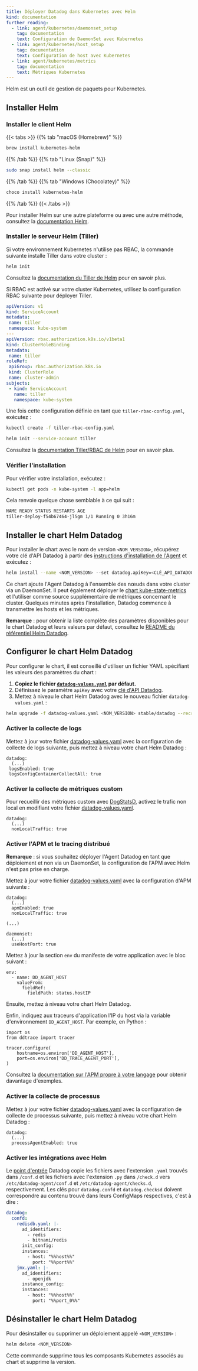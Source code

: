 ```yaml
---
title: Déployer Datadog dans Kubernetes avec Helm
kind: documentation
further_reading:
  - link: agent/kubernetes/daemonset_setup
    tag: documentation
    text: Configuration de DaemonSet avec Kubernetes
  - link: agent/kubernetes/host_setup
    tag: documentation
    text: Configuration de host avec Kubernetes
  - link: agent/kubernetes/metrics
    tag: documentation
    text: Métriques Kubernetes
---
```

Helm est un outil de gestion de paquets pour Kubernetes.

## Installer Helm

### Installer le client Helm

{{< tabs >}}
{{% tab "macOS (Homebrew)" %}}

```bash
brew install kubernetes-helm
```

{{% /tab %}}
{{% tab "Linux (Snap)" %}}

```bash
sudo snap install helm --classic
```

{{% /tab %}}
{{% tab "Windows (Chocolatey)" %}}

```bash
choco install kubernetes-helm
```

{{% /tab %}}
{{< /tabs >}}

Pour installer Helm sur une autre plateforme ou avec une autre méthode, consultez la [documentation Helm][1].

### Installer le serveur Helm (Tiller)

Si votre environnement Kubernetes n'utilise pas RBAC, la commande suivante installe Tiller dans votre cluster :

```bash
helm init
```

Consultez la [documentation du Tiller de Helm][2] pour en savoir plus.

Si RBAC est activé sur votre cluster Kubernetes, utilisez la configuration RBAC suivante pour déployer Tiller.

```yaml
apiVersion: v1
kind: ServiceAccount
metadata:
 name: tiller
 namespace: kube-system
---
apiVersion: rbac.authorization.k8s.io/v1beta1
kind: ClusterRoleBinding
metadata:
 name: tiller
roleRef:
 apiGroup: rbac.authorization.k8s.io
 kind: ClusterRole
 name: cluster-admin
subjects:
 - kind: ServiceAccount
   name: tiller
   namespace: kube-system
```

Une fois cette configuration définie en tant que `tiller-rbac-config.yaml`, exécutez :

```bash
kubectl create -f tiller-rbac-config.yaml

helm init --service-account tiller
```

Consultez la [documentation Tiller/RBAC de Helm][3] pour en savoir plus.

### Vérifier l'installation

Pour vérifier votre installation, exécutez :

```bash
kubectl get pods -n kube-system -l app=helm
```

Cela renvoie quelque chose semblable à ce qui suit :

```bash
NAME READY STATUS RESTARTS AGE
tiller-deploy-f54b67464-jl5gm 1/1 Running 0 3h16m
```

## Installer le chart Helm Datadog

Pour installer le chart avec le nom de version `<NOM_VERSION>`, récupérez votre clé d'API Datadog à partir des [instructions d'installation de l'Agent][4] et exécutez :

```bash
helm install --name <NOM_VERSION> --set datadog.apiKey=<CLÉ_API_DATADOG> stable/datadog
```

Ce chart ajoute l'Agent Datadog à l'ensemble des nœuds dans votre cluster via un DaemonSet. Il peut également déployer le [chart kube-state-metrics][5] et l'utiliser comme source supplémentaire de métriques concernant le cluster. Quelques minutes après l'installation, Datadog commence à transmettre les hosts et les métriques.

**Remarque** : pour obtenir la liste complète des paramètres disponibles pour le chart Datadog et leurs valeurs par défaut, consultez le [README du référentiel Helm Datadog][6].

## Configurer le chart Helm Datadog

Pour configurer le chart, il est conseillé d'utiliser un fichier YAML spécifiant les valeurs des paramètres du chart :

1.  **Copiez le fichier [`datadog-values.yaml`][7] par défaut.**
2.  Définissez le paramètre `apiKey` avec votre [clé d'API Datadog][4].
3.  Mettez à niveau le chart Helm Datadog avec le nouveau fichier `datadog-values.yaml` :

```bash
helm upgrade -f datadog-values.yaml <NOM_VERSION> stable/datadog --recreate-pods
```

### Activer la collecte de logs

Mettez à jour votre fichier [datadog-values.yaml][7] avec la configuration de collecte de logs suivante, puis mettez à niveau votre chart Helm Datadog :

```
datadog:
  (...)
 logsEnabled: true
 logsConfigContainerCollectAll: true
```

### Activer la collecte de métriques custom

Pour recueillir des métriques custom avec [DogStatsD][8], activez le trafic non local en modifiant votre fichier [datadog-values.yaml][7].

```
datadog:
  (...)
  nonLocalTraffic: true
```

### Activer l'APM et le tracing distribué

**Remarque** : si vous souhaitez déployer l'Agent Datadog en tant que déploiement et non via un DaemonSet, la configuration de l'APM avec Helm n'est pas prise en charge.

Mettez à jour votre fichier [datadog-values.yaml][7] avec la configuration d'APM suivante :

```
datadog:
  (...)
  apmEnabled: true
  nonLocalTraffic: true

(...)

daemonset:
  (...)
  useHostPort: true
```

Mettez à jour la section `env` du manifeste de votre application avec le bloc suivant :

```
env:
  - name: DD_AGENT_HOST
    valueFrom:
      fieldRef:
        fieldPath: status.hostIP
```

Ensuite, mettez à niveau votre chart Helm Datadog.

Enfin, indiquez aux traceurs d'application l'IP du host via la variable d'environnement `DD_AGENT_HOST`. Par exemple, en Python :

```
import os
from ddtrace import tracer

tracer.configure(
    hostname=os.environ['DD_AGENT_HOST'],
    port=os.environ['DD_TRACE_AGENT_PORT'],
)
```

Consultez la [documentation sur l'APM propre à votre langage][9] pour obtenir davantage d'exemples.

### Activer la collecte de processus

Mettez à jour votre fichier [datadog-values.yaml][7] avec la configuration de collecte de processus suivante, puis mettez à niveau votre chart Helm Datadog :

```
datadog:
  (...)
  processAgentEnabled: true
```

### Activer les intégrations avec Helm

Le [point d'entrée][10] Datadog copie les fichiers avec l'extension `.yaml` trouvés dans `/conf.d` et les fichiers avec l'extension `.py` dans `/check.d` vers `/etc/datadog-agent/conf.d` et `/etc/datadog-agent/checks.d`, respectivement. Les clés pour `datadog.confd` et `datadog.checksd` doivent correspondre au contenu trouvé dans leurs ConfigMaps respectives, c'est à dire :

```yaml
datadog:
  confd:
    redisdb.yaml: |-
      ad_identifiers:
        - redis
        - bitnami/redis
      init_config:
      instances:
        - host: "%%host%%"
          port: "%%port%%"
    jmx.yaml: |-
      ad_identifiers:
        - openjdk
      instance_config:
      instances:
        - host: "%%host%%"
          port: "%%port_0%%"
```

## Désinstaller le chart Helm Datadog

Pour désinstaller ou supprimer un déploiement appelé `<NOM_VERSION>` :

```bash
helm delete <NOM_VERSION>
```

Cette commande supprime tous les composants Kubernetes associés au chart et supprime la version.

[1]: https://docs.helm.sh/using_helm/#installing-the-helm-client
[2]: https://docs.helm.sh/using_helm/#installing-tiller
[3]: https://docs.helm.sh/using_helm/#role-based-access-control
[4]: https://app.datadoghq.com/account/settings#api
[5]: https://github.com/helm/charts/tree/master/stable/kube-state-metrics
[6]: https://github.com/helm/charts/tree/master/stable/datadog#configuration
[7]: https://github.com/helm/charts/blob/master/stable/datadog/values.yaml
[8]: /fr/developers/metrics/dogstatsd_metrics_submission
[9]: /fr/tracing/setup
[10]: https://github.com/DataDog/datadog-agent/blob/master/Dockerfiles/agent/entrypoint/89-copy-customfiles.sh